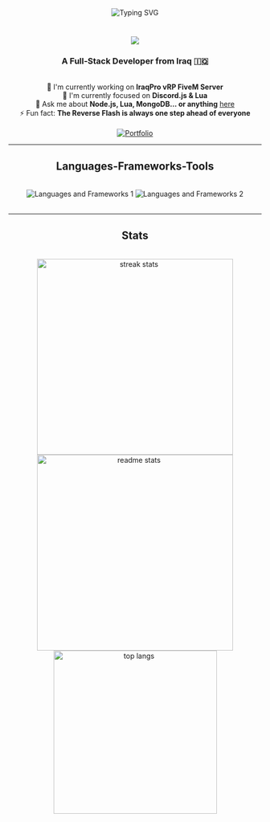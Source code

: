 <div align="center">
    <img src="https://readme-typing-svg.herokuapp.com?font=Architects+Daughter&color=7AF79A&size=30&lines=Hey!+I'm+Abdullah!;Full+Stack+Developer...;" alt="Typing SVG" />
</div>

<h1 align="center">
    <img src="https://readme-typing-svg.herokuapp.com/?font=Righteous&size=35&center=true&vCenter=true&width=500&height=70&duration=4000&lines=Hi+There!+👋;+I'm+Abdullah!;" />
</h1>

<h3 align="center">A Full-Stack Developer from Iraq 🇮🇶</h3>

<br />

<div align="center">
    🔭 I'm currently working on <strong>IraqPro vRP FiveM Server</strong><br>
    🌱 I'm currently focused on <strong>Discord.js & Lua</strong><br>
    💬 Ask me about <strong>Node.js, Lua, MongoDB... or anything</strong> <a href="https://github.com/abdullahjxa/abdullahjxa/issues" target="_blank">here</a><br>
    ⚡ Fun fact: <strong>The Reverse Flash is always one step ahead of everyone</strong>
</div>
<br/>
<div align="center">
    <a href="https://jxa.world" target="_blank">
        <img src="https://img.shields.io/badge/Portfolio-FF5722?style=for-the-badge&logo=todoist&logoColor=white" alt="Portfolio" />
    </a>
</div>

<hr />
<h2 align="center">Languages-Frameworks-Tools</h2>
<br />
<div align="center">
    <img src="https://skillicons.dev/icons?i=react,bootstrap,html,css,vscode,github,git" alt="Languages and Frameworks 1" />
    <img src="https://skillicons.dev/icons?i=nodejs,javascript,express,mongodb,mysql,lua,discordjs,jquery,npm" alt="Languages and Frameworks 2" />
</div>
<br />
<hr />
<h2 align="center">Stats</h2>
<br>
<div align="center">
    <img width="390" src="https://github-readme-streak-stats-salesp07.vercel.app/?user=abdullahjxa&count_private=true&theme=react&border_radius=10" alt="streak stats" />
    <img width="390" src="https://github-readme-stats-salesp07.vercel.app/api?username=abdullahjxa&count_private=true&show_icons=true&theme=react&rank_icon=github&border_radius=10" alt="readme stats" />
    <br />
    <img width="325" align="center" src="https://github-readme-stats-salesp07.vercel.app/api/top-langs/?username=abdullahjxa&hide=HTML&langs_count=8&layout=compact&theme=react&border_radius=10&size_weight=0.5&count_weight=0.5&exclude_repo=github-readme-stats" alt="top langs" />
</div>
